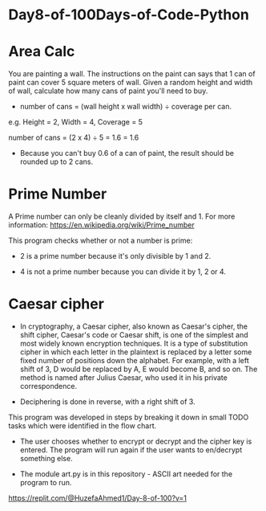 # Day8-of-100Days-of-Code-Python
# Area Calc
You are painting a wall. The instructions on the paint can says that 1 can of paint can cover 5 square meters of wall. Given a random height and width of wall, calculate how many cans of paint you'll need to buy.

* number of cans = (wall height x wall width) ÷ coverage per can.

e.g. Height = 2, Width = 4, Coverage = 5

number of cans = (2 x 4) ÷ 5 = 1.6 = 1.6

* Because you can't buy 0.6 of a can of paint, the result should be rounded up to 2 cans.

# Prime Number
A Prime number can only be cleanly divided by itself and 1. For more information: https://en.wikipedia.org/wiki/Prime_number

This program checks whether or not a number is prime:

* 2 is a prime number because it's only divisible by 1 and 2.

* 4 is not a prime number because you can divide it by 1, 2 or 4.

# Caesar cipher
* In cryptography, a Caesar cipher, also known as Caesar's cipher, the shift cipher, Caesar's code or Caesar shift, is one of the simplest and most widely known encryption techniques. It is a type of substitution cipher in which each letter in the plaintext is replaced by a letter some fixed number of positions down the alphabet. For example, with a left shift of 3, D would be replaced by A, E would become B, and so on. The method is named after Julius Caesar, who used it in his private correspondence.

* Deciphering is done in reverse, with a right shift of 3.

This program was developed in steps by breaking it down in small TODO tasks which were identified in the flow chart.

* The user chooses whether to encrypt or decrypt and the cipher key is entered. The program will run again if the user wants to en/decrypt something else.

* The module art.py is in this repository - ASCII art needed for the program to run.

https://replit.com/@HuzefaAhmed1/Day-8-of-100?v=1
